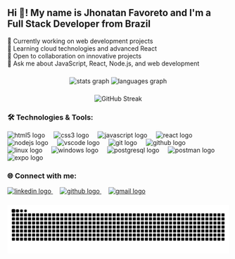 <h2 align="left">Hi 👋! My name is Jhonatan Favoreto and I'm a Full Stack Developer from Brazil</h2>

<p align="left">
🔭 Currently working on web development projects<br>
🌱 Learning cloud technologies and advanced React<br>
💼 Open to collaboration on innovative projects<br>
💬 Ask me about JavaScript, React, Node.js, and web development
</p>

###

<div align="center">
  <img src="https://github-readme-stats.vercel.app/api?username=JhonatanFavoreto&hide_title=false&hide_rank=false&show_icons=true&include_all_commits=true&count_private=true&disable_animations=false&theme=github_dark&locale=en&hide_border=true" height="150" alt="stats graph"  />
  <img src="https://github-readme-stats.vercel.app/api/top-langs?username=JhonatanFavoreto&locale=en&hide_title=false&layout=compact&card_width=320&langs_count=5&theme=github_dark&hide_border=true" height="150" alt="languages graph"  />
</div>

###

<div align="center">
  <img src="https://streak-stats.demolab.com/?user=JhonatanFavoreto&theme=github-dark-blue&hide_border=true" alt="GitHub Streak" />
</div>

###

<h3 align="left">🛠️ Technologies & Tools:</h3>

<div align="left">
  <img src="https://cdn.jsdelivr.net/gh/devicons/devicon/icons/html5/html5-original.svg" height="30" alt="html5 logo"  />
  <img width="12" />
  <img src="https://cdn.jsdelivr.net/gh/devicons/devicon/icons/css3/css3-original.svg" height="30" alt="css3 logo"  />
  <img width="12" />
  <img src="https://cdn.jsdelivr.net/gh/devicons/devicon/icons/javascript/javascript-original.svg" height="30" alt="javascript logo"  />
  <img width="12" />
  <img src="https://cdn.jsdelivr.net/gh/devicons/devicon/icons/react/react-original.svg" height="30" alt="react logo"  />
  <img width="12" />
  <img src="https://cdn.jsdelivr.net/gh/devicons/devicon/icons/nodejs/nodejs-original.svg" height="30" alt="nodejs logo"  />
  <img width="12" />
  <img src="https://cdn.jsdelivr.net/gh/devicons/devicon/icons/vscode/vscode-original.svg" height="30" alt="vscode logo"  />
  <img width="12" />
  <img src="https://cdn.jsdelivr.net/gh/devicons/devicon/icons/git/git-original.svg" height="30" alt="git logo"  />
  <img width="12" />
  <img src="https://cdn.jsdelivr.net/gh/devicons/devicon/icons/github/github-original.svg" height="30" alt="github logo"  />
  <img width="12" />
  <img src="https://cdn.jsdelivr.net/gh/devicons/devicon/icons/linux/linux-original.svg" height="30" alt="linux logo"  />
  <img width="12" />
  <img src="https://cdn.jsdelivr.net/gh/devicons/devicon/icons/windows8/windows8-original.svg" height="30" alt="windows logo"  />
  <img width="12" />
  <img src="https://cdn.jsdelivr.net/gh/devicons/devicon/icons/postgresql/postgresql-original.svg" height="30" alt="postgresql logo"  />
  <img width="12" />
  <img src="https://www.vectorlogo.zone/logos/getpostman/getpostman-icon.svg" height="30" alt="postman logo"  />
  <img width="12" />
  <img src="https://cdn.jsdelivr.net/gh/devicons/devicon/icons/expo/expo-original.svg" height="30" alt="expo logo"  />
</div>

###

<h3 align="left">🌐 Connect with me:</h3>


<div align="left">
  <a href="https://linkedin.com/in/JhonatanFavoreto" target="_blank">
    <img src="https://img.shields.io/badge/LinkedIn-0A66C2?style=for-the-badge&logo=linkedin&logoColor=white" height="35" alt="linkedin logo"  />
  </a>
  <img width="12" />
  <a href="https://github.com/JhonatanFavoreto" target="_blank">
    <img src="https://img.shields.io/badge/GitHub-181717?style=for-the-badge&logo=github&logoColor=white" height="35" alt="github logo"  />
  </a>
  <img width="12" />
  <a href="mailto:jhonatan@email.com" target="_blank">
    <img src="https://img.shields.io/badge/Gmail-EA4335?style=for-the-badge&logo=gmail&logoColor=white" height="35" alt="gmail logo"  />
  </a>
</div>

###

<div align="center">
  <img src="https://raw.githubusercontent.com/JhonatanFavoreto/JhonatanFavoreto/output/snake.svg" alt="Snake animation" />
</div>